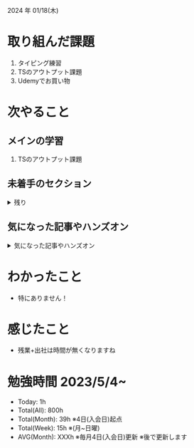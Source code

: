 
2024 年 01/18(木)

# 取り組んだ課題
1. タイピング練習
2. TSのアウトプット課題
3. Udemyでお買い物
 
# 次やること

## メインの学習

1. TSのアウトプット課題

## 未着手のセクション

<details>

<summary>残り</summary>

### フロント側
* Next.js(教材は買った)

### インフラ側
* 継続的インテグレーション
* AWS初級
* デプロイ
* Terraform

### バックエンド(Go)
* シングルページアプリケーション(教材は買った)

</details>

## 気になった記事やハンズオン

<details>

<summary>気になった記事やハンズオン</summary>

### Go
1. [古典学派的テストとGoで考える持続可能なアーキテクチャ入門](https://zenn.dev/jy8752/books/73769005e6afa9/viewer/chapter1)
2. [クリーンアーキテクチャ](https://nuits.jp/entry/easiest-clean-architecture-2019-09)

### TS
1. [TypeChallenge](https://github.com/type-challenges/type-challenges/tree/main/questions/00004-easy-pick)

</details>

# わかったこと

* 特にありません！

# 感じたこと

* 残業+出社は時間が無くなりますね

# 勉強時間 2023/5/4~

* Today: 1h
* Total(All): 800h　
* Total(Month): 39h ※4日(入会日)起点
* Total(Week): 15h ※(月~日曜)
* AVG(Month): XXXh ※毎月4日(入会日)更新 ※後で更新します

